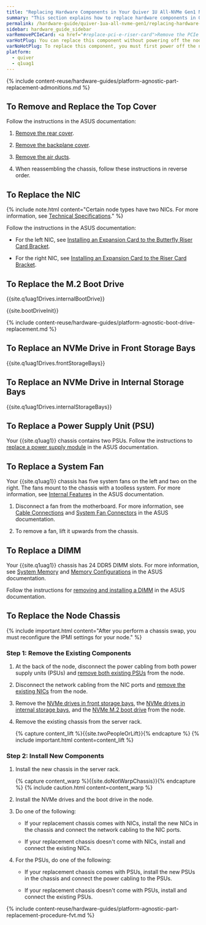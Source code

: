 ```yaml
---
title: "Replacing Hardware Components in Your Quiver 1U All-NVMe Gen1 Nodes"
summary: "This section explains how to replace hardware components in Quiver 1U All-NVMe Gen1 nodes."
permalink: /hardware-guide/quiver-1ua-all-nvme-gen1/replacing-hardware-components.html
sidebar: hardware_guide_sidebar
varRemovePCIeCard: <a href="#replace-pci-e-riser-card">Remove the PCIe card from the motherboard.</a>
varHotPlug: You can replace this component without powering off the node.
varNoHotPlug: To replace this component, you must first power off the node.
platform:
  - quiver
  - q1uag1
---
```


{% include content-reuse/hardware-guides/platform-agnostic-part-replacement-admonitions.md %}

## To Remove and Replace the Top Cover
Follow the instructions in the ASUS documentation:

1. [Remove the rear cover](https://dlcdnets.asus.com/pub/ASUS/server/RS500A-E12-RS12U/Manual/E21507_RS500A-E12-RS12U_UM_V2_WEB.pdf?model=RS500A-E12-RS12U#page=30).

1. [Remove the backplane cover](https://dlcdnets.asus.com/pub/ASUS/server/RS500A-E12-RS12U/Manual/E21507_RS500A-E12-RS12U_UM_V2_WEB.pdf?model=RS500A-E12-RS12U#page=31).

1. [Remove the air ducts](https://dlcdnets.asus.com/pub/ASUS/server/RS500A-E12-RS12U/Manual/E21507_RS500A-E12-RS12U_UM_V2_WEB.pdf?model=RS500A-E12-RS12U#page=32).

1. When reassembling the chassis, follow these instructions in reverse order.


<a id="replace-nic"></a>
## To Replace the NIC
{% include note.html content="Certain node types have two NICs. For more information, see [Technical Specifications](technical-specifications.html)." %}

Follow the instructions in the ASUS documentation:

* For the left NIC, see [Installing an Expansion Card to the Butterfly Riser Card Bracket](https://dlcdnets.asus.com/pub/ASUS/server/RS500A-E12-RS12U/Manual/E21507_RS500A-E12-RS12U_UM_V2_WEB.pdf?model=RS500A-E12-RS12U#page=52).

* For the right NIC, see [Installing an Expansion Card to the Riser Card Bracket](https://dlcdnets.asus.com/pub/ASUS/server/RS500A-E12-RS12U/Manual/E21507_RS500A-E12-RS12U_UM_V2_WEB.pdf?model=RS500A-E12-RS12U#page=50).


<a id="replace-nvme-m2-boot-drive"></a>
## To Replace the M.2 Boot Drive
{{site.q1uag1Drives.internalBootDrive}}

{{site.bootDriveInit}}

{% include content-reuse/hardware-guides/platform-agnostic-boot-drive-replacement.md %}

<a id="replace-nvme-drive-front-storage-bay"></a>
## To Replace an NVMe Drive in Front Storage Bays
{{site.q1uag1Drives.frontStorageBays}}


<a id="replace-nvme-drive-internal-storage-bay"></a>
## To Replace an NVMe Drive in Internal Storage Bays
{{site.q1uag1Drives.internalStorageBays}}


<a id="replace-psu"></a>
## To Replace a Power Supply Unit (PSU)
Your {{site.q1uag1}} chassis contains two PSUs. Follow the instructions to [replace a power supply module](https://dlcdnets.asus.com/pub/ASUS/server/RS500A-E12-RS12U/Manual/E21507_RS500A-E12-RS12U_UM_V2_WEB.pdf?model=RS500A-E12-RS12U#page=71) in the ASUS documentation.


<a id="replace-fan"></a>
## To Replace a System Fan
Your {{site.q1uag1}} chassis has five system fans on the left and two on the right. The fans mount to the chassis with a toolless system. For more information, see [Internal Features](https://dlcdnets.asus.com/pub/ASUS/server/RS500A-E12-RS12U/Manual/E21507_RS500A-E12-RS12U_UM_V2_WEB.pdf?model=RS500A-E12-RS12U#page=19) in the ASUS documentation.

1. Disconnect a fan from the motherboard. For more information, see [Cable Connections](https://dlcdnets.asus.com/pub/ASUS/server/RS500A-E12-RS12U/Manual/E21507_RS500A-E12-RS12U_UM_V2_WEB.pdf?model=RS500A-E12-RS12U#page=62) and [System Fan Connectors](https://dlcdnets.asus.com/pub/ASUS/server/RS500A-E12-RS12U/Manual/E21507_RS500A-E12-RS12U_UM_V2_WEB.pdf?model=RS500A-E12-RS12U#page=90) in the ASUS documentation.

1. To remove a fan, lift it upwards from the chassis.


<a id="replace-dimms"></a>
## To Replace a DIMM
Your {{site.q1uag1}} chassis has 24 DDR5 DIMM slots. For more information, see [System Memory](https://dlcdnets.asus.com/pub/ASUS/server/RS500A-E12-RS12U/Manual/E21507_RS500A-E12-RS12U_UM_V2_WEB.pdf?model=RS500A-E12-RS12U#page=39) and [Memory Configurations](https://dlcdnets.asus.com/pub/ASUS/server/RS500A-E12-RS12U/Manual/E21507_RS500A-E12-RS12U_UM_V2_WEB.pdf?model=RS500A-E12-RS12U#page=40) in the ASUS documentation.

Follow the instructions for [removing and installing a DIMM](https://dlcdnets.asus.com/pub/ASUS/server/RS500A-E12-RS12U/Manual/E21507_RS500A-E12-RS12U_UM_V2_WEB.pdf?model=RS500A-E12-RS12U#page=41) in the ASUS documentation.


## To Replace the Node Chassis
{% include important.html content="After you perform a chassis swap, you must reconfigure the IPMI settings for your node." %}

### Step 1: Remove the Existing Components
1. At the back of the node, disconnect the power cabling from both power supply units (PSUs) and [remove both existing PSUs](#replace-psu) from the node.

1. Disconnect the network cabling from the NIC ports and [remove the existing NICs](#replace-nic) from the node.

1. Remove the [NVMe drives in front storage bays](#replace-nvme-drive-front-storage-bay), the [NVMe drives in internal storage bays](#replace-nvme-drive-internal-storage-bay), and the [NVMe M.2 boot drive](#replace-nvme-m2-boot-drive) from the node.

1. Remove the existing chassis from the server rack.

   {% capture content_lift %}{{site.twoPeopleOrLift}}{% endcapture %}
   {% include important.html content=content_lift %}

### Step 2: Install New Components
1. Install the new chassis in the server rack.

   {% capture content_warp %}{{site.doNotWarpChassis}}{% endcapture %}
   {% include caution.html content=content_warp %}

1. Install the NVMe drives and the boot drive in the node.

1. Do one of the following:

   * If your replacement chassis comes with NICs, install the new NICs in the chassis and connect the network cabling to the NIC ports.
   
   * If your replacement chassis doesn't come with NICs, install and connect the existing NICs.

1. For the PSUs, do one of the following:

   * If your replacement chassis comes with PSUs, install the new PSUs in the chassis and connect the power cabling to the PSUs.

   * If your replacement chassis doesn't come with PSUs, install and connect the existing PSUs.

{% include content-reuse/hardware-guides/platform-agnostic-part-replacement-procedure-fvt.md %}
